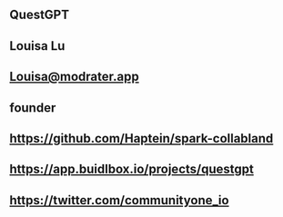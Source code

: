 ## QuestGPT

## Louisa Lu

## Louisa@modrater.app

## founder

## https://github.com/Haptein/spark-collabland

## https://app.buidlbox.io/projects/questgpt

## https://twitter.com/communityone_io
